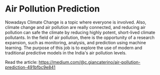 # Air Pollution Prediction

Nowadays Climate Change is a topic where everyone is involved. Also, climate change and air pollution are really connected, and reducing air pollution can safe the climate by reducing highly potent, short-lived climate pollutants. In the field of air pollution, there is the opportunity of a research expansion, such as monitoring, analysis, and prediction using machine learning. The purpose of this job is to explore the use of modern and traditional predictive models in the India's air pollution levels.

Read the article: https://medium.com/@c.giancaterino/air-pollution-prediction-491bfbc9e841
